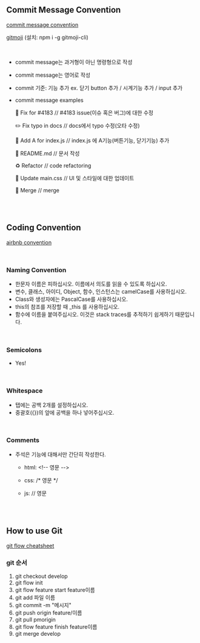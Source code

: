 ## Commit Message Convention 

[commit message convention](https://doublesprogramming.tistory.com/256)

[gitmoji](https://gitmoji.carloscuesta.me/) (설치: npm i -g gitmoji-cli)

<br>

- commit message는 과거형이 아닌 명령형으로 작성

- commit message는 영어로 작성

- commit 기준: 기능 추가
ex.	닫기 button 추가 / 시계기능 추가 / input 추가

- commit message examples

    :bug: Fix for #4183
    // #4183 issue(이슈 혹은 버그)에 대한 수정

    :pencil2: Fix typo in docs
    // docs에서 typo 수정(오타 수정)

    :triangular_flag_on_post: Add A for index.js
    // index.js 에 A기능(버튼기능, 닫기기능) 추가

    :pencil: README.md
    // 문서 작성

    :recycle: Refactor
    // code refactoring

    :lipstick: Update main.css
    // UI 및 스타일에 대한 업데이트

    :twisted_rightwards_arrows: Merge
    // merge

<br>
<br>

## Coding Convention

[airbnb convention](https://moonspam.github.io/ES5-Airbnb-JavaScript-Style-Guide-Korean/)

<br>

### Naming Convention
- 한문자 이름은 피하십시오. 이름에서 의도를 읽을 수 있도록 하십시오.
- 변수, 클래스, 아이디, Object, 함수, 인스턴스는 camelCase를 사용하십시오.
- Class와 생성자에는 PascalCase를 사용하십시오.
- this의 참조를 저장할 때 _this 를 사용하십시오.
- 함수에 이름을 붙여주십시오. 이것은 stack traces를 추적하기 쉽게하기 때문입니다.

<br>

### Semicolons
- Yes!

<br>

### Whitespace
- 탭에는 공백 2개를 설정하십시오.
- 중괄호({})의 앞에 공백을 하나 넣어주십시오.

<br>

### Comments
- 주석은 기능에 대해서만 간단히 작성한다. 

  - html: \<!-- 영문 -->

  - css: /* 영문 */

  - js: // 영문

<br>
<br>

## How to use Git
[git flow cheatsheet](https://danielkummer.github.io/git-flow-cheatsheet/index.ko_KR.html)

### git 순서

1. git checkout develop
2. git flow init
3. git flow feature start feature이름
4. git add 파일 이름
5. git commit -m "메시지"
6. git push origin feature/이름
7. git pull pmorigin
8. git flow feature finish feature이름
9. git merge develop
